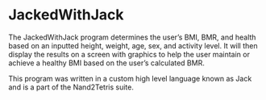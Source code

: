 # JackedWithJack
The JackedWithJack program determines the user’s BMI, BMR, and health based on an inputted height, weight, age, sex, and activity level. It will then display the results on a screen with graphics to help the user maintain or achieve a healthy BMI based on the user’s calculated BMR.

This program was written in a custom high level language known as Jack and is a part of the Nand2Tetris suite.
